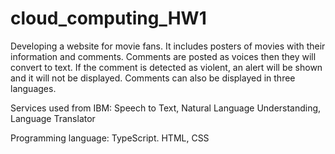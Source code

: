 # cloud_computing_HW1
Developing a website for movie fans. It includes posters of movies with their information and comments. Comments are posted as voices then they will convert to text. If the comment is detected as violent, an alert will be shown and it will not be displayed. Comments can also be displayed in three languages.

Services used from IBM: Speech to Text, Natural Language Understanding, Language Translator

Programming language: TypeScript. HTML, CSS
